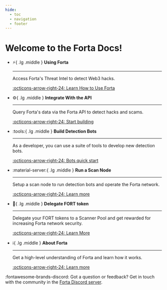 ```yaml
---
hide:
  - toc
  - navigation
  - footer
---
```


# Welcome to the Forta Docs!

<div class="grid cards" markdown>


-   :zap:{ .lg .middle } __Using Forta__

    ---

    Access Forta's Threat Intel to detect Web3 hacks.

    [:octicons-arrow-right-24: Learn How to Use Forta](getting-started.md)

-   :gear:{ .lg .middle } __Integrate With the API__

    ---

    Query Forta's data via the Forta API to detect hacks and scams.

    [:octicons-arrow-right-24: Start building](api.md)

-   :tools:{ .lg .middle } __Build Detection Bots__

    ---

    As a developer, you can use a suite of tools to develop new detection bots.

    [:octicons-arrow-right-24: Bots quick start](forta-quickstart.md)

-   :material-server:{ .lg .middle } __Run a Scan Node__

    ---

    Setup a scan node to run detection bots and operate the Forta network.

    [:octicons-arrow-right-24: Learn more](scanner-quickstart.md)

-   :bank:{ .lg .middle } __Delegate FORT token__

    ---

    Delegate your FORT tokens to a Scanner Pool and get rewarded for increasing Forta network security.

    [:octicons-arrow-right-24: Learn More](delegated-staking-introduction.md)

-   :information_source:{ .lg .middle } __About Forta__

    ---

    Get a high-level understanding of Forta and learn how it works.

    [:octicons-arrow-right-24: Learn more](what-is-forta.md)


</div>


:fontawesome-brands-discord: Got a question or feedback? Get in touch with the community in the [Forta Discord server](https://discord.com/invite/fortanetwork).<br><br>
